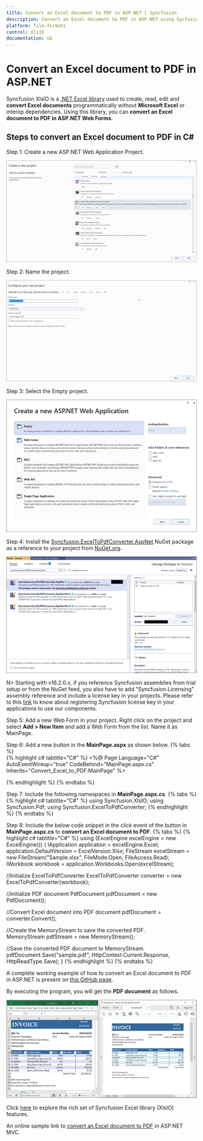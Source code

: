 ```yaml
---
title: Convert an Excel document to PDF in ASP.NET | Syncfusion
description: Convert an Excel document to PDF in ASP.NET using Sycfusion .NET Excel library (XlsIO) without Microsoft Excel or interop dependencies.
platform: file-formats
control: XlsIO
documentation: UG
---
```


# Convert an Excel document to PDF in ASP.NET

Syncfusion XlsIO is a [.NET Excel library](https://www.syncfusion.com/document-processing/excel-framework/net/excel-library) used to create, read, edit and **convert Excel documents** programmatically without **Microsoft Excel** or interop dependencies. Using this library, you can **convert an Excel document to PDF in ASP.NET Web Forms**.

## Steps to convert an Excel document to PDF in C#

Step 1: Create a new ASP.NET Web Application Project.

![Create a ASP.NET Web App project in visual studio](ASP-NET_images\ASP-NET_images_img4.png)

Step 2: Name the project.

![Name the project](ASP-NET_images\ASP-NET_images_img5.png)

Step 3: Select the Empty project.

![Select the Empty App](ASP-NET_images\ASP-NET_images_img6.png)

Step 4: Install the [Syncfusion.ExcelToPdfConverter.AspNet](https://www.nuget.org/packages/Syncfusion.ExcelToPDFConverter.AspNet) NuGet package as a reference to your project from [NuGet.org](https://www.nuget.org/).

![Install Syncfusion.ExcelToPdfConverter.AspNet NuGet Package](ASP-NET_images\ASP-NET_images_img7.png)

N> Starting with v16.2.0.x, if you reference Syncfusion assemblies from trial setup or from the NuGet feed, you also have to add "Syncfusion.Licensing" assembly reference and include a license key in your projects. Please refer to this [link](https://help.syncfusion.com/common/essential-studio/licensing/overview) to know about registering Syncfusion license key in your applications to use our components.

Step 5: Add a new Web Form in your project. Right click on the project and select **Add > New Item** and add a Web Form from the list. Name it as MainPage.

Step 6: Add a new button in the **MainPage.aspx** as shown below.
{% tabs %}  
{% highlight c# tabtitle="C#" %}
<%@ Page Language="C#" AutoEventWireup="true" CodeBehind="MainPage.aspx.cs" Inherits="Convert_Excel_to_PDF.MainPage" %>

<!DOCTYPE html>

<html xmlns="http://www.w3.org/1999/xhtml">
<head runat="server">
    <title></title>
</head>
<body>
    <form id="form1" runat="server">
        <div>
            <asp:Button ID="Button1" runat="server" Text="Convert Excel to PDF" OnClick="OnButtonClicked" />
        </div>
    </form>
</body>
</html>
{% endhighlight %}
{% endtabs %}

Step 7: Include the following namespaces in **MainPage.aspx.cs**.
{% tabs %}
{% highlight c# tabtitle="C#" %}
using Syncfusion.XlsIO;
using Syncfusion.Pdf;
using Syncfusion.ExcelToPdfConverter;
{% endhighlight %}
{% endtabs %}

Step 8: Include the below code snippet in the click event of the button in **MainPage.aspx.cs** to **convert an Excel document to PDF**. 
{% tabs %}
{% highlight c# tabtitle="C#" %}
using (ExcelEngine excelEngine = new ExcelEngine())
{
  IApplication application = excelEngine.Excel;
  application.DefaultVersion = ExcelVersion.Xlsx;
  FileStream excelStream = new FileStream("Sample.xlsx", FileMode.Open, FileAccess.Read);
  IWorkbook workbook = application.Workbooks.Open(excelStream);

  //Initialize ExcelToPdfConverter
  ExcelToPdfConverter converter = new ExcelToPdfConverter(workbook);

  //Initialize PDF document
  PdfDocument pdfDocument = new PdfDocument();

  //Convert Excel document into PDF document
  pdfDocument = converter.Convert();

  //Create the MemoryStream to save the converted PDF.      
  MemoryStream pdfStream = new MemoryStream();

  //Save the converted PDF document to MemoryStream.
  pdfDocument.Save("sample.pdf", HttpContext.Current.Response, HttpReadType.Save);
}
{% endhighlight %}
{% endtabs %}

A complete working example of how to convert an Excel document to PDF in ASP.NET is present on [this GitHub page](https://github.com/SyncfusionExamples/XlsIO-Examples/tree/master/Getting%20Started/ASP.NET%20WebForms/Convert%20Excel%20to%20PDF).

By executing the program, you will get the **PDF document** as follows.

![Output File](ASP-NET_images\ASP-NET_images_img8.png)

Click [here](https://www.syncfusion.com/document-processing/excel-framework/net) to explore the rich set of Syncfusion Excel library (XlsIO) features.

An online sample link to [convert an Excel document to PDF](https://ej2.syncfusion.com/aspnetmvc/Excel/ExcelToPDF#/material3) in ASP.NET MVC.
